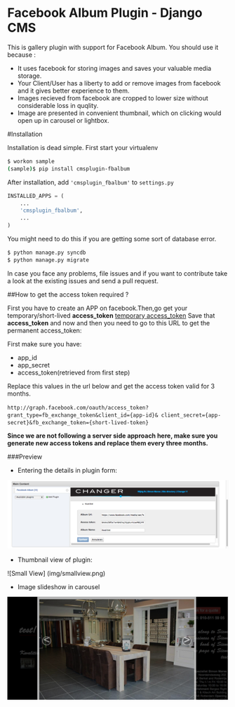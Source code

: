 # Facebook Album Plugin - Django CMS

This is gallery plugin with support for Facebook Album. You should use it because :
- It uses facebook for storing images and saves your valuable media storage. 
- Your Client/User has a liberty to add or remove images from facebook and it gives better experience to them.
- Images recieved from facebook are cropped to lower size without considerable loss in quqlity.
- Image are presented in convenient thumbnail, which on clicking would open up in carousel or lightbox.


#Installation

Installation is dead simple. First start your virtualenv

```bash
$ workon sample
(sample)$ pip install cmsplugin-fbalbum
```
After installation, add `'cmsplugin_fbalbum'` to `settings.py`

```python
INSTALLED_APPS = (
    ...
    'cmsplugin_fbalbum',
    ...
)
```

You might need to do this if you are getting some sort of database error.

```bash
$ python manage.py syncdb
$ python manage.py migrate
```
In case you face any problems, file issues and if you want to contribute take a look at 
the existing issues and send a pull request.

##How to get the access token required ?

First you have to  create an APP on facebook.Then,go get your temporary/short-lived **access_token** [temporary access_token](https://developers.facebook.com/tools/access_token/) 
Save that **access_token** and now and then you need to go to this URL to get the permanent access_token:

First make sure you have:

- app_id
- app_secret
- access_token(retrieved from first step)

Replace this values in the url below and get the access token valid for 3 months.

`http://graph.facebook.com/oauth/access_token?grant_type=fb_exchange_token&client_id={app-id}&
client_secret={app-secret}&fb_exchange_token={short-lived-token} `

**Since we are not following a server side approach here, make sure you generate
new access tokens and replace them every three months.**


###Preview

- Entering the details in plugin form:

![Admin Page](img/admin.png)

- Thumbnail view of plugin:

![Small View] (img/smallview.png)

- Image slideshow in carousel

![Carousel](img/bigview.png)
